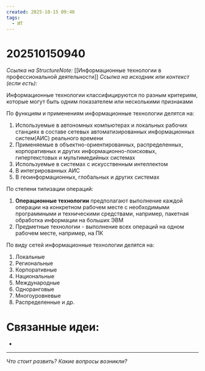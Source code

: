 ```yaml
---
created: 2025-10-15 09:40
tags:
  - ИТ
---
```

# 202510150940
*Ссылка на StructureNote:* [[Информационные технологии в профессиональной деятельности]]
*Ссылка на исходник или контекст (если есть):* 

Информационные технологии классифицируются по разным критериям, которые могут быть одним показателем или несколькими признаками

По функциям и применениям информационные технологии делятся на:
1) Используемые в автономных компьютерах и локальных рабочих станциях в составе сетевых автоматизированных информационных систем(АИС) реального времени
2) Применяемые в объектно-ориентированных, распределенных, корпоративных и других информационно-поисковых, гипертекстовых и мультимедийных системах
3) Используемые в системах с искусственным интеллектом
4) В интегрированных АИС
5) В геоинформационных, глобальных и других системах

По степени типизации операций:
1) **Операционные технологии** предполагают выполнение каждой операции на конкретном рабочем месте с необходимыми программными и техническими средствами, например, пакетная обработка информации на больших ЭВМ
2) Предметные технологии - выполнение всех операций на одном рабочем месте, например, на ПК

По виду сетей информационные технологии делятся на:
1) Локальные
2) Региональные
3) Корпоративные
4) Национальные
5) Международные
6) Одноранговые
7) Многоуровневые
8) Распределенные и др.
# Связанные идеи:
* 
---

*Что стоит развить? Какие вопросы возникли?*